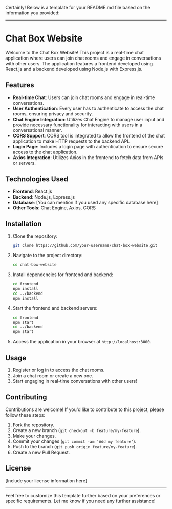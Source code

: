 Certainly! Below is a template for your README.md file based on the information you provided:

---

# Chat Box Website

Welcome to the Chat Box Website! This project is a real-time chat application where users can join chat rooms and engage in conversations with other users. The application features a frontend developed using React.js and a backend developed using Node.js with Express.js.

## Features

- **Real-time Chat**: Users can join chat rooms and engage in real-time conversations.
- **User Authentication**: Every user has to authenticate to access the chat rooms, ensuring privacy and security.
- **Chat Engine Integration**: Utilizes Chat Engine to manage user input and provide necessary functionality for interacting with users in a conversational manner.
- **CORS Support**: CORS tool is integrated to allow the frontend of the chat application to make HTTP requests to the backend API.
- **Login Page**: Includes a login page with authentication to ensure secure access to the chat application.
- **Axios Integration**: Utilizes Axios in the frontend to fetch data from APIs or servers.

## Technologies Used

- **Frontend**: React.js
- **Backend**: Node.js, Express.js
- **Database**: [You can mention if you used any specific database here]
- **Other Tools**: Chat Engine, Axios, CORS

## Installation

1. Clone the repository:

   ```bash
   git clone https://github.com/your-username/chat-box-website.git
   ```

2. Navigate to the project directory:

   ```bash
   cd chat-box-website
   ```

3. Install dependencies for frontend and backend:

   ```bash
   cd frontend
   npm install
   cd ../backend
   npm install
   ```

4. Start the frontend and backend servers:

   ```bash
   cd frontend
   npm start
   cd ../backend
   npm start
   ```

5. Access the application in your browser at `http://localhost:3000`.

## Usage

1. Register or log in to access the chat rooms.
2. Join a chat room or create a new one.
3. Start engaging in real-time conversations with other users!

## Contributing

Contributions are welcome! If you'd like to contribute to this project, please follow these steps:

1. Fork the repository.
2. Create a new branch (`git checkout -b feature/my-feature`).
3. Make your changes.
4. Commit your changes (`git commit -am 'Add my feature'`).
5. Push to the branch (`git push origin feature/my-feature`).
6. Create a new Pull Request.

## License

[Include your license information here]

---

Feel free to customize this template further based on your preferences or specific requirements. Let me know if you need any further assistance!

